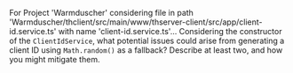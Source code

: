 For Project 'Warmduscher' considering file in path 'Warmduscher/thclient/src/main/www/thserver-client/src/app/client-id.service.ts' with name 'client-id.service.ts'...
Considering the constructor of the `ClientIdService`, what potential issues could arise from generating a client ID using `Math.random()` as a fallback? Describe at least two, and how you might mitigate them.